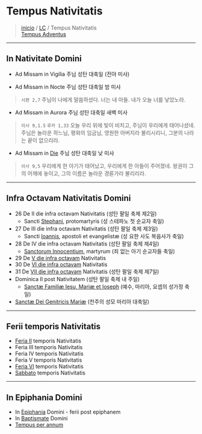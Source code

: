 # Tempus Nativitatis
> [inicio](../README.md) / [LC](../LC.md) / Tempus Nativitatis  
> [Tempus Adventus](./LA.md)  

----

## In Nativitate Domini
- Ad Missam in Vigilia 주님 성탄 대축일 (전야 미사)  

- Ad Missam in Nocte 주님 성탄 대축일 밤 미사  
> `시편 2,7` 주님이 나에게 말씀하셨다. 너는 내 아들. 내가 오늘 너를 낳았노라.  

- Ad Missam in Aurora 주님 성탄 대축일 새벽 미사  
> `이사 9,1.5` `루카 1,33` 오늘 우리 위에 빛이 비치고, 주님이 우리에게 태어나셨네. 주님은 놀라운 하느님, 평화의 임금님, 영원한 아버지라 불리시리니, 그분의 나라는 끝이 없으리라.  

- Ad Missam in [Die](./nativitatis/nd.md) 주님 성탄 대축일 낮 미사  
> `이사 9,5` 우리에게 한 아기가 태어났고, 우리에게 한 아들이 주어졌네. 왕권이 그의 어깨에 놓이고, 그의 이름은 놀라운 경륜가라 불리리라.  

----

## Infra Octavam Nativitatis Domini

- 26 De II die infra octavam Nativitatis (성탄 팔일 축제 제2일)
	- Sancti [Stephani](./sanctorum/1226.md), protomartyris (성 스테파노 첫 순교자 축일)
- 27 De III die infra octavam Nativitatis (성탄 팔일 축제 제3일)
	- Sancti [Ioannis](./sanctorum/1227.md), apostoli et evangelistæ (성 요한 사도 복음사가 축일)
- 28 De IV die infra octavam Nativitatis (성탄 팔일 축제 제4일)
	- [Sanctorum Innocentium](./nativitatis/innocentium.md), martyrum (죄 없는 아기 순교자들 축일)
- 29 De [V die infra octavam](./nativitatis/nat.md#5) Nativitatis
- 30 De [VI die infra octavam](./nativitatis/nat.md#6) Nativitatis
- 31 De [VII die infra octavam](./nativitatis/nat.md#7.md) Nativitatis (성탄 팔일 축제 제7일)
- Dominica II post Nativitatem (성탄 팔일 축제 내 주일)  
	- [Sanctæ Familiæ Iesu, Mariæ et Ioseph](./nativitatis/familia.md) (예수, 마리아, 요셉의 성가정 축일)  
- [Sanctæ Dei Genitricis Mariæ](./mariae/genetrice.md) (천주의 성모 마리아 대축일)  

----

## Ferii temporis Nativitatis

- [Feria II](./nativitatis/epiphany.md#f2) temporis Nativitatis  
- Feria III temporis Nativitatis  
- Feria IV temporis Nativitatis  
- Feria V temporis Nativitatis  
- [Feria VI](./nativitatis/epiphany.md#f6) temporis Nativitatis  
- [Sabbato](./nativitatis/epiphany.md#fs) temporis Nativitatis  


----


## In Epiphania Domini  

- In [Epiphania](./nativitatis/epiphany.md#epi) Domini - ferii post epiphanem  
- In [Baptismate](./nativitats/baptismate.md) Domini  
- [Tempus per annum](./LH.md)


